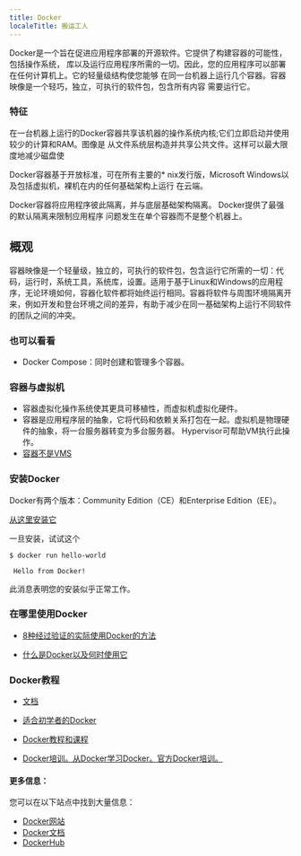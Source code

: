 ```yaml
---
title: Docker
localeTitle: 搬运工人
---
```

Docker是一个旨在促进应用程序部署的开源软件。它提供了构建容器的可能性，包括操作系统， 库以及运行应用程序所需的一切。因此，您的应用程序可以部署在任何计算机上。它的轻量级结构使您能够 在同一台机器上运行几个容器。容器映像是一个轻巧，独立，可执行的软件包，包含所有内容 需要运行它。

### 特征

在一台机器上运行的Docker容器共享该机器的操作系统内核;它们立即启动并使用较少的计算和RAM。图像是 从文件系统层构造并共享公共文件。这样可以最大限度地减少磁盘使

Docker容器基于开放标准，可在所有主要的\* nix发行版，Microsoft Windows以及包括虚拟机，裸机在内的任何基础架构上运行 在云端。

Docker容器将应用程序彼此隔离，并与底层基础架构隔离。 Docker提供了最强的默认隔离来限制应用程序 问题发生在单个容器而不是整个机器上。

## 概观

容器映像是一个轻量级，独立的，可执行的软件包，包含运行它所需的一切：代码，运行时，系统工具，系统库，设置。适用于基于Linux和Windows的应用程序，无论环境如何，容器化软件都将始终运行相同。容器将软件与周围环境隔离开来，例如开发和登台环境之间的差异，有助于减少在同一基础架构上运行不同软件的团队之间的冲突。

### 也可以看看

*   Docker Compose：同时创建和管理多个容器。

### 容器与虚拟机

*   容器虚拟化操作系统使其更具可移植性，而虚拟机虚拟化硬件。
*   容器是应用程序层的抽象，它将代码和依赖关系打包在一起。虚拟机是物理硬件的抽象，将一台服务器转变为多台服务器。 Hypervisor可帮助VM执行此操作。
*   [容器不是VMS](https://blog.docker.com/2016/03/containers-are-not-vms/)

### 安装Docker

Docker有两个版本：Community Edition（CE）和Enterprise Edition（EE）。

[从这里安装它](https://docs.docker.com/engine/installation/)

一旦安装，试试这个
```
$ docker run hello-world 
 
 Hello from Docker! 
```

此消息表明您的安装似乎正常工作。

### 在哪里使用Docker

*   [8种经过验证的实际使用Docker的方法](https://www.airpair.com/docker/posts/8-proven-real-world-ways-to-use-docker)
    
*   [什么是Docker以及何时使用它](https://www.ctl.io/developers/blog/post/what-is-docker-and-when-to-use-it/)
    

### Docker教程

*   [文档](https://docs.docker.com/get-started/)
    
*   [适合初学者的Docker](https://docker-curriculum.com/)
    
*   [Docker教程和课程](https://hackr.io/tutorials/learn-docker)
    
*   [Docker培训。从Docker学习Docker。官方Docker培训。](https://training.docker.com/)
    

#### 更多信息：

您可以在以下站点中找到大量信息：

*   [Docker网站](https://www.docker.com/)
*   [Docker文档](https://docs.docker.com/)
*   [DockerHub](https://hub.docker.com/)